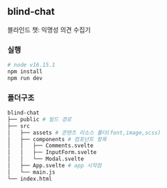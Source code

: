 ## blind-chat
블라인드 챗: 익명성 의견 수집기

### 실행
```bash
# node v16.15.1
npm install
npm run dev
```

### 폴더구조
```bash
blind-chat
├── public # 빌드 경로
├── src
│   ├── assets # 콘텐츠 리소스 폴더(font,image,scss)
│   ├── components # 컴포넌트 항목
│   │   ├── Comments.svelte
│   │   ├── InputForm.svelte
│   │   └── Modal.svelte
│   ├── App.svelte # app 시작점
│   └── main.js
└── index.html
```
